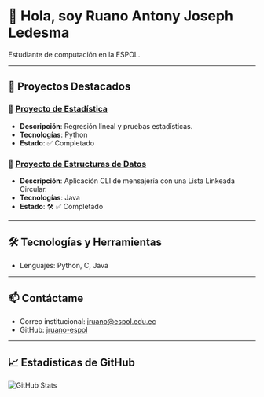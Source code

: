 # 👋 Hola, soy Ruano Antony Joseph Ledesma

Estudiante de computación en la ESPOL.

---

## 🚀 Proyectos Destacados

### 🔧 [Proyecto de Estadística](https://github.com/jruano-espol/proyecto-estadistica-grupo4)
- **Descripción**: Regresión lineal y pruebas estadísticas.
- **Tecnologías**: Python
- **Estado**: ✅ Completado

### 📱 [Proyecto de Estructuras de Datos](https://github.com/jruano-espol/ProyectoEstructuraDeDatos-Grupo8)
- **Descripción**: Aplicación CLI de mensajería con una Lista Linkeada Circular.
- **Tecnologías**: Java
- **Estado**: 🛠 ✅ Completado

---

## 🛠 Tecnologías y Herramientas

- Lenguajes: Python, C, Java

---

## 📫 Contáctame

- Correo institucional: jruano@espol.edu.ec
- GitHub: [jruano-espol](https://github.com/jruano-espol)

---

## 📈 Estadísticas de GitHub

![GitHub Stats](https://github-readme-stats.vercel.app/api?username=jruano-espol&show_icons=true&theme=default)
